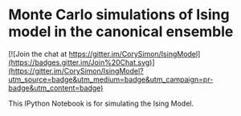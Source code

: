 # Monte Carlo simulations of Ising model in the canonical ensemble

[![Join the chat at https://gitter.im/CorySimon/IsingModel](https://badges.gitter.im/Join%20Chat.svg)](https://gitter.im/CorySimon/IsingModel?utm_source=badge&utm_medium=badge&utm_campaign=pr-badge&utm_content=badge)

This IPython Notebook is for simulating the Ising Model.
